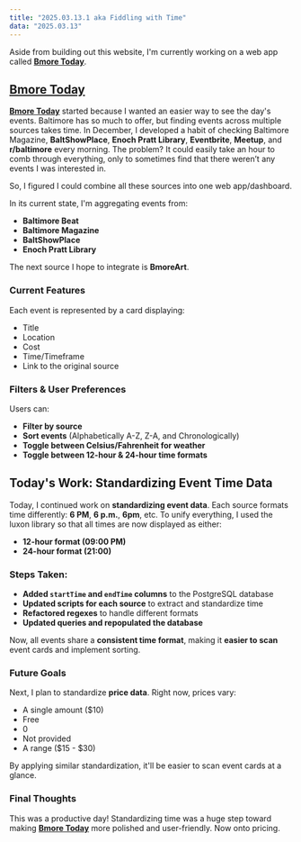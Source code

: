 ```yaml
---
title: "2025.03.13.1 aka Fiddling with Time"
data: "2025.03.13"
---
```


Aside from building out this website, I'm currently working on a web app called [**Bmore Today**](https://bmoretoday.modamo.xyz/).

## [Bmore Today](https://bmoretoday.modamo.xyz/)

[**Bmore Today**](https://bmoretoday.modamo.xyz/) started because I wanted an easier way to see the day's events. Baltimore has so much to offer, but finding events across multiple sources takes time. In December, I developed a habit of checking Baltimore Magazine, **BaltShowPlace**, **Enoch Pratt Library**, **Eventbrite**, **Meetup**, and **r/baltimore** every morning. The problem? It could easily take an hour to comb through everything, only to sometimes find that there weren’t any events I was interested in.

So, I figured I could combine all these sources into one web app/dashboard.

In its current state, I'm aggregating events from:

- **Baltimore Beat**
- **Baltimore Magazine**
- **BaltShowPlace**
- **Enoch Pratt Library**

The next source I hope to integrate is **BmoreArt**.

### Current Features
Each event is represented by a card displaying:

- Title
- Location
- Cost
- Time/Timeframe
- Link to the original source

### Filters & User Preferences
Users can: 
- **Filter by source**
- **Sort events** (Alphabetically A-Z, Z-A, and Chronologically)
- **Toggle between Celsius/Fahrenheit for weather**
- **Toggle between 12-hour & 24-hour time formats**

## Today's Work: Standardizing Event Time Data

Today, I continued work on **standardizing event data**. Each source formats time differently: **6 PM**, **6 p.m.**, **6pm**, etc. To unify everything, I used the luxon library so that all times are now displayed as either:

- **12-hour format (09:00 PM)**
- **24-hour format (21:00)**

### Steps Taken:
- **Added `startTime` and `endTime` columns** to the PostgreSQL database
- **Updated scripts for each source** to extract and standardize time
- **Refactored regexes** to handle different formats
- **Updated queries and repopulated the database**

Now, all events share a **consistent time format**, making it **easier to scan** event cards and implement sorting.

### Future Goals

Next, I plan to standardize **price data**. Right now, prices vary:

- A single amount ($10)
- Free
- 0
- Not provided
- A range ($15 - $30)

By applying similar standardization, it'll be easier to scan event cards at a glance.

### Final Thoughts
This was a productive day! Standardizing time was a huge step toward making [**Bmore Today**](https://bmoretoday.modamo.xyz/) more polished and user-friendly. Now onto pricing.